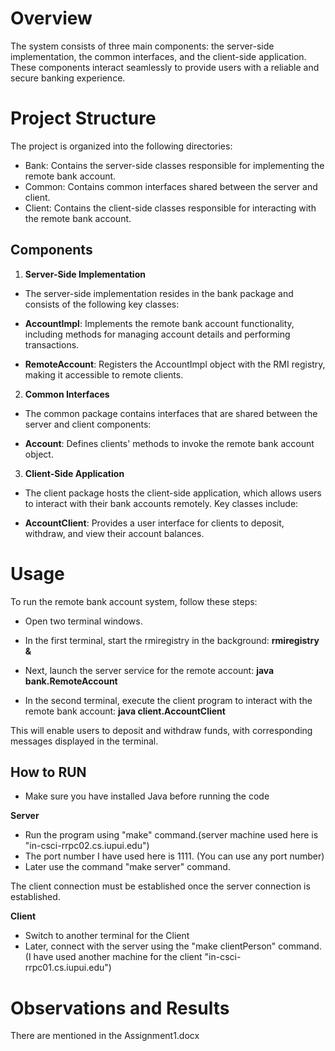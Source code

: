 # Overview

The system consists of three main components: the server-side implementation, the common interfaces, and the client-side application. These components interact seamlessly to provide users with a reliable and secure banking experience.

# Project Structure

The project is organized into the following directories:

- Bank: Contains the server-side classes responsible for implementing the remote bank account.
- Common: Contains common interfaces shared between the server and client.
- Client: Contains the client-side classes responsible for interacting with the remote bank account.

## Components

1. **Server-Side Implementation**
- The server-side implementation resides in the bank package and consists of the following key classes:

- **AccountImpl**: Implements the remote bank account functionality, including methods for managing account details and performing transactions.
- **RemoteAccount**: Registers the AccountImpl object with the RMI registry, making it accessible to remote clients.

2. **Common Interfaces**
- The common package contains interfaces that are shared between the server and client components:

- **Account**: Defines clients' methods to invoke the remote bank account object.

3. **Client-Side Application**
- The client package hosts the client-side application, which allows users to interact with their bank accounts remotely. Key classes include:

- **AccountClient**: Provides a user interface for clients to deposit, withdraw, and view their account balances.

# Usage

To run the remote bank account system, follow these steps:
- Open two terminal windows.
- In the first terminal, start the rmiregistry in the background:
**rmiregistry &**

- Next, launch the server service for the remote account:
**java bank.RemoteAccount**

- In the second terminal, execute the client program to interact with the remote bank account:
**java client.AccountClient**

This will enable users to deposit and withdraw funds, with corresponding messages displayed in the terminal.

## How to RUN
- Make sure you have installed Java before running the code

**Server**
- Run the program using "make" command.(server machine used here is "in-csci-rrpc02.cs.iupui.edu")
- The port number I have used here is 1111. (You can use any port number)
- Later use the command "make server" command.

The client connection must be established once the server connection is established.

**Client**
- Switch to another terminal for the Client
- Later, connect with the server using the "make clientPerson" command. (I have used another machine for the client "in-csci-rrpc01.cs.iupui.edu")

# Observations and Results

There are mentioned in the Assignment1.docx
